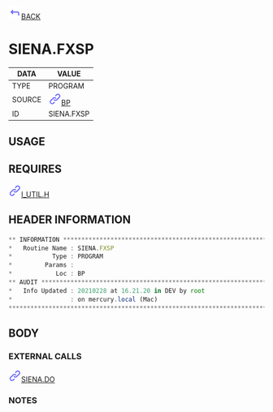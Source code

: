 <img src="../.resources/themes/unicons-line-6563ff/corner-up-left-alt.svg" alt="BACK" width="25" />[BACK](../DOCS/BP.md)  
# SIENA.FXSP  
|DATA|VALUE|
| --- | --- |
|TYPE|PROGRAM|
|SOURCE|<img src="../.resources/themes/unicons-line-6563ff/link.svg" alt="BP" width="25" />[BP](../DOCS/BP.md)|
|ID|SIENA.FXSP|
    
## USAGE  
  
## REQUIRES  
<img src="../.resources/themes/unicons-line-6563ff/link.svg" alt="I_UTIL.H" width="25" />[I_UTIL.H](../DOCS.PAGE/I_UTIL.H.md)  
    
## HEADER INFORMATION  
```javascript
** INFORMATION ****************************************************************
*   Routine Name : SIENA.FXSP
*           Type : PROGRAM
*         Params :
*            Loc : BP
** AUDIT **********************************************************************
*   Info Updated : 20210228 at 16.21.20 in DEV by root
*                : on mercury.local (Mac)
*******************************************************************************

```
## BODY  
### EXTERNAL CALLS  
<img src="../.resources/themes/unicons-line-6563ff/link.svg" alt="SIENA.DO" width="25" />[SIENA.DO](../DOCS.PAGE/SIENA.DO.md)  
### NOTES  
  
